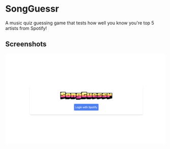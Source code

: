 
# SongGuessr

A music quiz guessing game that tests how well you know you're top 5 artists from Spotify! 


## Screenshots

![SongGuessr](https://github.com/derekjytan/SongGuessr/raw/main/SongGuessr.png)

